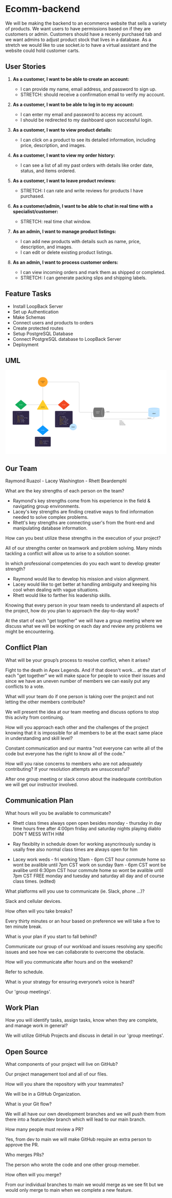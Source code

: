 # Ecomm-backend

We will be making the backend to an ecommerce website that sells a variety of products. We want users to have permissions based on if they are customers or admin. Customers should have a recenly purchased tab and we want admins to adjust product stock that lives in a database. As a stretch we would like to use socket.io to have a virtual assistant and the website could hold customer carts.

## User Stories

1. **As a customer, I want to be able to create an account:**
   - I can provide my name, email address, and password to sign up.
   - STRETCH: should receive a confirmation email to verify my account.

2. **As a customer, I want to be able to log in to my account:**
   - I can enter my email and password to access my account.
   - I should be redirected to my dashboard upon successful login.

3. **As a customer, I want to view product details:**
   - I can click on a product to see its detailed information, including price, description, and images.

4. **As a customer, I want to view my order history:**
   - I can see a list of all my past orders with details like order date, status, and items ordered.

5. **As a customer, I want to leave product reviews:**
    - STRETCH: I can rate and write reviews for products I have purchased.
  
6. **As a customer/admin, I want to be able to chat in real time with a specialist/customer:**
    - STRETCH: real time chat window.

7. **As an admin, I want to manage product listings:**
   - I can add new products with details such as name, price, description, and images.
   - I can edit or delete existing product listings.

8. **As an admin, I want to process customer orders:**
    - I can view incoming orders and mark them as shipped or completed.
    - STRETCH: I can generate packing slips and shipping labels.

## Feature Tasks

- Install LoopBack Server
- Set up Authentication
- Make Schemas
- Connect users and products to orders
- Create protected routes
- Setup PostgreSQL Database
- Connect PostgreSQL database to LoopBack Server
- Deployment

## UML

<img src='./assets/ecommBackendUml.png'/>

## Our Team

Raymond Ruazol - Lacey Washington - Rhett Beardemphl

What are the key strengths of each person on the team?

- Raymond's key strengths come from his experience in the field & navigating group environments.
- Lacey's key strengths are finding creative ways to find information needed to solve complex problems.
- Rhett's key strengths are connecting user's from the front-end and manipulating database information.

How can you best utilize these strengths in the execution of your project?

All of our strengths center on teamwork and problem solving. Many minds tackling a conflict will allow us to arise to a solution sooner.

In which professional competencies do you each want to develop greater strength?

- Raymond would like to develop his mission and vision alignment.
- Lacey would like to get better at handling ambiguity and keeping his cool when dealing with vague situations.
- Rhett would like to farther his leadership skills.

Knowing that every person in your team needs to understand all aspects of the project, how do you plan to approach the day-to-day work?

At the start of each "get together" we will have a group meeting where we discuss what we will be working on each day and review any problems we might be encountering.

## Conflict Plan

What will be your group’s process to resolve conflict, when it arises?

Fight to the death in Apex Legends. And if that doesn't work... at the start of each "get together" we will make space for people to voice their issues and since we have an uneven number of members we can easily put any conflicts to a vote.

What will your team do if one person is taking over the project and not letting the other members contribute?

We will present the idea at our team meeting and discuss options to stop this acivity from continuing.

How will you approach each other and the challenges of the project knowing that it is impossible for all members to be at the exact same place in understanding and skill level?

Constant communication and our mantra "not everyone can write all of the code but everyone has the right to know all of the code."

How will you raise concerns to members who are not adequately contributing? If your resolution attempts are unsuccessful?

After one group meeting or slack convo about the inadequate contribution we will get our instructor involved.


## Communication Plan

What hours will you be available to communicate?

- Rhett
class times always open
open besides monday  - thursday in day time hours free after 4:00pm
friday and saturday nights playing diablo DON'T MESS WITH HIM

- Ray
flexiblity in schedule
down for working asyncrinously
sunday is usally free
also normal class times are always open for him

- Lacey
work
weds - fri working 10am - 6pm CST
hour commute home so wont be avalible until 7pm CST
work on sunday
9am - 6pm CST
wont be avalibe until 6:30pm CST
hour commute home so wont be avalible until 7pm CST
FREE monday and tuesday and saturday all day
and of course class times. (edited) 

What platforms will you use to communicate (ie. Slack, phone …)?

Slack and cellular devices.

How often will you take breaks?

Every thirty minutes or an hour based on preference we will take a five to ten minute break.

What is your plan if you start to fall behind?

Communicate our group of our workload and issues resolving any specific issues and see how we can collaborate to overcome the obstacle.

How will you communicate after hours and on the weekend?

Refer to schedule.

What is your strategy for ensuring everyone’s voice is heard?

Our 'group meetings'.

## Work Plan

How you will identify tasks, assign tasks, know when they are complete, and manage work in general?

We will utilize GitHub Projects and discuss in detail in our 'group meetings'.

## Open Source

What components of your project will live on GitHub?

Our project management tool and all of our files.

How will you share the repository with your teammates?

We will be in a GitHub Organization.

What is your Git flow?

We will all have our own development branches and we will push them from there into a feature/dev branch which will lead to our main branch.

How many people must review a PR?

Yes, from dev to main we will make GitHub require an extra person to approve the PR.

Who merges PRs?

The person who wrote the code and one other group memeber.

How often will you merge?

From our individual branches to main we would merge as we see fit but we would only merge to main when we complete a new feature.

